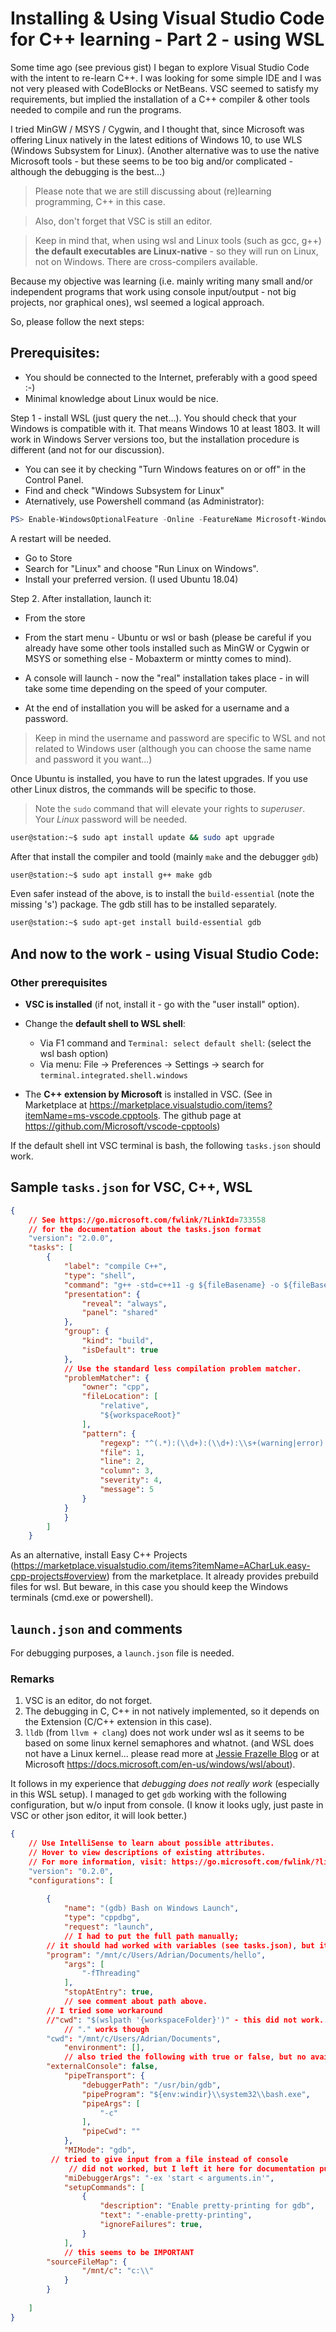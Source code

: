 # Installing & Using Visual Studio Code for C++ learning - Part 2 - using WSL

Some time ago (see previous gist) I began to explore Visual Studio Code with the intent to re-learn C++. I was looking for some simple IDE and I was not very pleased with CodeBlocks or NetBeans. VSC seemed to satisfy my requirements, but implied the installation of a C++ compiler & other tools needed to compile and run the programs.

I tried MinGW / MSYS / Cygwin, and I thought that, since Microsoft was offering Linux natively in the latest editions of Windows 10, to use WLS (Windows Subsystem for Linux). (Another alternative was to use the native Microsoft tools - but these seems to be too big and/or complicated - although the debugging is the best...)

> Please note that we are still discussing about (re)learning programming, C++ in this case.

> Also, don't forget that VSC is still an editor.

> Keep in mind that, when using wsl and Linux tools (such as gcc, g++) **the default executables are Linux-native** - so they will run on Linux, not on Windows. There are cross-compilers available.

Because my objective was learning (i.e. mainly writing many small and/or independent programs that work using console input/output - not big projects, nor graphical ones), wsl seemed a logical approach.

So, please follow the next steps:

## Prerequisites:
- You should be connected to the Internet, preferably with a good speed :-)
- Minimal knowledge about Linux would be nice.
 
Step 1 - install WSL (just query the net…). You should check that your Windows is compatible with it. That means Windows 10 at least 1803. It will work in Windows Server versions too, but the installation procedure is different (and not for our discussion).

* You can see it by checking "Turn Windows features on or off" in the Control Panel. 
* Find and check "Windows Subsystem for Linux"
* Aternatively, use Powershell command (as Administrator):
```powershell
PS> Enable-WindowsOptionalFeature -Online -FeatureName Microsoft-Windows-Subsystem-Linux
```
A restart will be needed.
* Go to Store
* Search for "Linux" and choose "Run Linux on Windows".
* Install your preferred version. (I used Ubuntu 18.04)

Step 2.
After installation, launch it:
* From the store
* From the start menu - Ubuntu or wsl or bash (please be careful if you already have some other tools installed such as MinGW or Cygwin or MSYS or something else - Mobaxterm or mintty comes to mind).

* A console will launch - now the "real" installation takes place - in will take some time depending on the speed of your computer.
* At the end of installation you will be asked for a username and a password.
> Keep in mind the username and password are specific to WSL and not related to Windows user (although you can choose the same name and password it you want...)

Once Ubuntu is installed, you have to run the latest upgrades. If you use other Linux distros, the commands will be specific to those.
> Note the `sudo` command that will elevate your rights to *superuser*. Your *Linux* password will be needed.

```bash
user@station:~$ sudo apt install update && sudo apt upgrade
```
After that install the compiler and toold (mainly `make` and the debugger `gdb`)
```bash
user@station:~$ sudo apt install g++ make gdb
```
Even safer instead of the above, is to install the `build-essential` (note the missing 's') package. The gdb still has to be installed separately.
```bash
user@station:~$ sudo apt-get install build-essential gdb
```
## And now to the work - using Visual Studio Code:
### Other prerequisites
* **VSC is installed** (if not, install it - go with the "user install" option).
* Change the **default shell to WSL shell**: 
  * Via F1 command and `Terminal: select default shell`: (select the wsl bash option)
  * Via menu: File -> Preferences -> Settings -> search for `terminal.integrated.shell.windows`
  
* The **C++ extension by Microsoft** is installed in VSC. (See in Marketplace at https://marketplace.visualstudio.com/items?itemName=ms-vscode.cpptools. The github page at https://github.com/Microsoft/vscode-cpptools)

If the default shell int VSC terminal is bash, the following `tasks.json` should work.
## Sample `tasks.json` for VSC, C++, WSL
```json
{
    // See https://go.microsoft.com/fwlink/?LinkId=733558
    // for the documentation about the tasks.json format
    "version": "2.0.0",
    "tasks": [
        {
            "label": "compile C++",
            "type": "shell",
            "command": "g++ -std=c++11 -g ${fileBasename} -o ${fileBasenameNoExtension}",
            "presentation": {
                "reveal": "always",
                "panel": "shared"
            },
            "group": {
                "kind": "build",
                "isDefault": true
            },
            // Use the standard less compilation problem matcher.
            "problemMatcher": {
                "owner": "cpp",
                "fileLocation": [
                    "relative",
                    "${workspaceRoot}"
                ],
                "pattern": {
                    "regexp": "^(.*):(\\d+):(\\d+):\\s+(warning|error):\\s+(.*)$",
                    "file": 1,
                    "line": 2,
                    "column": 3,
                    "severity": 4,
                    "message": 5
                }
            }
            }
        ]
    }

```
As an alternative, install Easy C++ Projects (https://marketplace.visualstudio.com/items?itemName=ACharLuk.easy-cpp-projects#overview) from the marketplace. It already provides prebuild files for wsl. But beware, in this case you should keep the Windows terminals (cmd.exe or powershell).

## `launch.json` and comments
For debugging purposes, a `launch.json` file is needed.
### Remarks
1. VSC is an editor, do not forget.
2. The debugging in C, C++ in not natively implemented, so it depends on the Extension (C/C++ extension in this case).
3. `lldb` (from `llvm + clang`) does not work under wsl as it seems to be based on some linux kernel semaphores and whatnot. (and WSL does not have a Linux kernel... please read more at [Jessie Frazelle Blog]( https://blog.jessfraz.com/post/windows-for-linux-nerds/) or at Microsoft https://docs.microsoft.com/en-us/windows/wsl/about).

It follows in my experience that *debugging does not really work* (especially in this WSL setup). 
I managed to get `gdb` working with the following configuration, but w/o input from console.
(I know it looks ugly, just paste in VSC or other json editor, it will look better.)

```json
{
    // Use IntelliSense to learn about possible attributes.
    // Hover to view descriptions of existing attributes.
    // For more information, visit: https://go.microsoft.com/fwlink/?linkid=830387
    "version": "0.2.0",
    "configurations": [
        
        {
            "name": "(gdb) Bash on Windows Launch",
            "type": "cppdbg",
            "request": "launch",
            // I had to put the full path manually;
	    // it should had worked with variables (see tasks.json), but it didn't
	    "program": "/mnt/c/Users/Adrian/Documents/hello",
            "args": [
                "-fThreading"
            ],
            "stopAtEntry": true,
            // see comment about path above.
	    // I tried some workaround
	    //"cwd": "$(wslpath '{workspaceFolder}')" - this did not work...
            // "." works though
	    "cwd": "/mnt/c/Users/Adrian/Documents",
            "environment": [],
            // also tried the following with true or false, but no avail...
	    "externalConsole": false,
            "pipeTransport": {
                "debuggerPath": "/usr/bin/gdb",
                "pipeProgram": "${env:windir}\\system32\\bash.exe",
                "pipeArgs": [
                    "-c"
                ],
                "pipeCwd": ""
            },
            "MIMode": "gdb",
	     // tried to give input from a file instead of console
             // did not worked, but I left it here for documentation purposes
            "miDebuggerArgs": "-ex 'start < arguments.in'",
            "setupCommands": [
                {
                    "description": "Enable pretty-printing for gdb",
                    "text": "-enable-pretty-printing",
                    "ignoreFailures": true,
                }
            ],
            // this seems to be IMPORTANT
		"sourceFileMap": {
                "/mnt/c": "c:\\"
            }
        }
        
    ]
}
```
